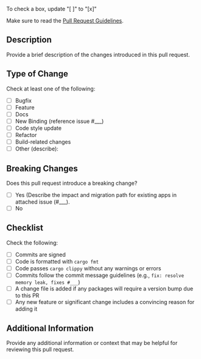 <!-- /*************************
 *  Copyright (c) xTekC.      *
 *  Licensed under MPL-2.0.   *
 *  See LICENSE for details.  *
 *                            *
 ******************************/ -->

To check a box, update "[ ]" to "[x]"

Make sure to read the [Pull Request Guidelines](https://github.com/xTekC/ripi/CONTRIBUTING.md#pull-request-guidelines).

## Description

Provide a brief description of the changes introduced in this pull request.

## Type of Change

Check at least one of the following:

- [ ] Bugfix
- [ ] Feature
- [ ] Docs
- [ ] New Binding (reference issue #___)
- [ ] Code style update
- [ ] Refactor
- [ ] Build-related changes
- [ ] Other (describe):

## Breaking Changes

Does this pull request introduce a breaking change?

- [ ] Yes (Describe the impact and migration path for existing apps in attached issue (#___).
- [ ] No

## Checklist

Check the following:

- [ ] Commits are signed
- [ ] Code is formatted with `cargo fmt`
- [ ] Code passes `cargo clippy` without any warnings or errors
- [ ] Commits follow the commit message guidelines (e.g., `fix: resolve memory leak, fixes #___`)
- [ ] A change file is added if any packages will require a version bump due to this PR
- [ ] Any new feature or significant change includes a convincing reason for adding it

## Additional Information

Provide any additional information or context that may be helpful for reviewing this pull request.
